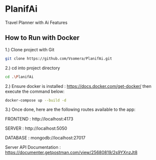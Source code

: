 
# PlanifAi

Travel Planner with Ai Features


## How to Run with Docker
1.) Clone project with Git

```bash
git clone https://github.com/Vsomera/PlanifAi.git
```

2.) cd into project directory
```bash
cd .\PlanifAi
```

2.) Ensure docker is installed : https://docs.docker.com/get-docker/ then execute the command below:
```bash
docker-compose up --build -d
```
3.) Once done, here are the following routes available to the app:

FRONTEND : http://localhost:4173

SERVER : http://localhost:5050

DATABASE : mongodb://localhost:27017 

Server API Documentation : https://documenter.getpostman.com/view/25680819/2s9YXnzJt8
